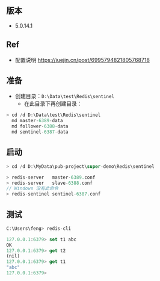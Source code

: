 ## 版本
- 5.0.14.1

## Ref
- 配置说明 https://juejin.cn/post/6995794821805768718

## 准备
- 创建目录：`D:\Data\test\Redis\sentinel`
  - 在此目录下再创建目录：
```js
> cd /d D:\Data\test\Redis\sentinel
  md master-6389-data 
  md follower-6388-data
  md sentinel-6387-data
```

## 启动
```js
> cd /d D:\MyData\pub-project\super-demo\Redis\sentinel

> redis-server   master-6389.conf
> redis-server   slave-6388.conf
// Windows 没有此命令
> redis-sentinel sentinel-6387.conf
```

## 测试
```js
C:\Users\feng> redis-cli

127.0.0.1:6379> set t1 abc
OK
127.0.0.1:6379> get t2
(nil)
127.0.0.1:6379> get t1
"abc"
127.0.0.1:6379>
```